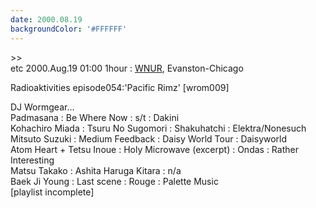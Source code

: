 ```yaml
---
date: 2000.08.19
backgroundColor: '#FFFFFF'
---
```


\>>  
etc 2000.Aug.19 01:00 1hour : [WNUR](http://www.wnur.org/), Evanston-Chicago  

Radioaktivities episode054:'Pacific Rimz' \[wrom009\]  

DJ Wormgear...  
Padmasana : Be Where Now : s/t : Dakini  
Kohachiro Miada : Tsuru No Sugomori : Shakuhatchi : Elektra/Nonesuch  
Mitsuto Suzuki : Medium Feedback : Daisy World Tour : Daisyworld  
Atom Heart + Tetsu Inoue : Holy Microwave (excerpt) : Ondas : Rather Interesting  
Matsu Takako : Ashita Haruga Kitara : n/a  
Baek Ji Young : Last scene : Rouge : Palette Music  
\[playlist incomplete\]